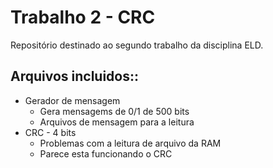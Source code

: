 # Trabalho 2 - CRC
Repositório destinado ao segundo trabalho da disciplina ELD.
## Arquivos incluidos::
* Gerador de mensagem
	* Gera mensagems de 0/1 de 500 bits
	* Arquivos de mensagem para a leitura
* CRC - 4 bits
	* Problemas com a leitura de arquivo da RAM
	* Parece esta funcionando o CRC
